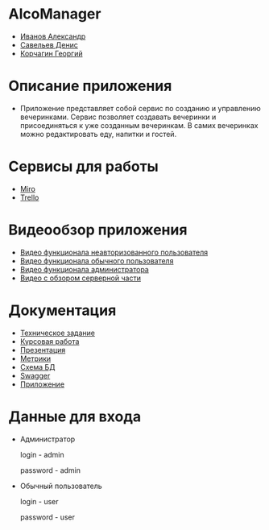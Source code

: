 # AlcoManager
* [Иванов Александр](https://github.com/ThePerceval)
* [Савельев Денис](https://github.com/Dasdassand)
* [Корчагин Георгий](https://github.com/GeorgiyKkk)

# Описание приложения 

* Приложение представляет собой сервис по созданию и управлению вечеринками. Сервис позволяет создавать вечеринки и присоединяться к уже созданным вечеринкам. В самих вечеринках можно редактировать еду, напитки и гостей.

# Сервисы для работы
* [Miro](https://miro.com/app/board/uXjVPPzYRnE=/?share_link_id=6084268424) 
* [Trello](https://trello.com/b/EEooHNxa/alcomanager)

# Видеообзор приложения

* [Видео функционала неавторизованного пользователя](https://youtu.be/w3Tr8JNcN7E)  
* [Видео функционала обычного пользователя](https://youtu.be/7VBgzXAfIW8)
* [Видео функционала администратора](https://youtu.be/b9XfnO4ESTk)
* [Видео с обзором серверной части](https://youtu.be/1Lf4WaITovg)

# Документация
* [Техническое задание](https://github.com/ThePerceval/CourseProject/blob/master/Documentation/ТЗ.pdf)
* [Курсовая работа](https://github.com/ThePerceval/CourseProject/blob/master/Documentation/Курсовой%20проект.pdf)
* [Презентация](https://github.com/ThePerceval/CourseProject/blob/master/Documentation/Presentation.pdf)
* [Метрики](https://metrika.yandex.ru/dashboard?group=day&period=month&id=91248958)
* [Схема БД](https://github.com/ThePerceval/CourseProject/blob/master/Documentation/DB.png)
* [Swagger](http://62.33.185.12:8080/swagger-ui/index.html)
* [Приложение](http://62.33.185.12:8080)

# Данные для входа

* Администратор

  login - admin

  password - admin

* Обычный пользователь

  login - user

  password - user
